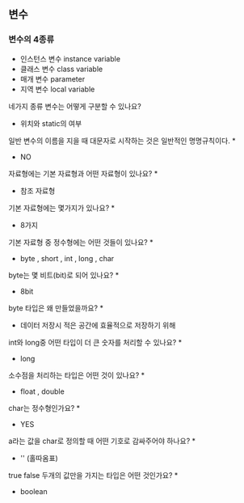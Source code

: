 ## 변수

### 변수의 4종류
- 인스턴스 변수 instance variable
- 클래스  변수 class variable
- 매개 변수 parameter
- 지역 변수 local variable


네가지 종류 변수는 어떻게 구분할 수 있나요?
-   위치와 static의 여부

일반 변수의 이름을 지을 때 대문자로 시작하는 것은 일반적인 명명규칙이다.  *
- NO

자료형에는 기본 자료형과 어떤 자료형이 있나요? *
- 참조 자료형

기본 자료형에는 몇가지가 있나요? *
- 8가지

기본 자료형 중 정수형에는 어떤 것들이 있나요? *
- byte , short , int , long , char

byte는 몇 비트(bit)로 되어 있나요? *
- 8bit

byte 타입은 왜 만들었을까요? *
- 데이터 저장시 적은 공간에 효율적으로 저장하기 위해

int와 long중 어떤 타입이 더 큰 숫자를 처리할 수 있나요? *
- long

소수점을 처리하는 타입은 어떤 것이 있나요? *
- float , double

char는 정수형인가요? *
- YES

a라는 값을 char로 정의할 때 어떤 기호로 감싸주어야 하나요? *
- '' (홀따옴표)

true false 두개의 값만을 가지는 타입은 어떤 것인가요? *
- boolean
